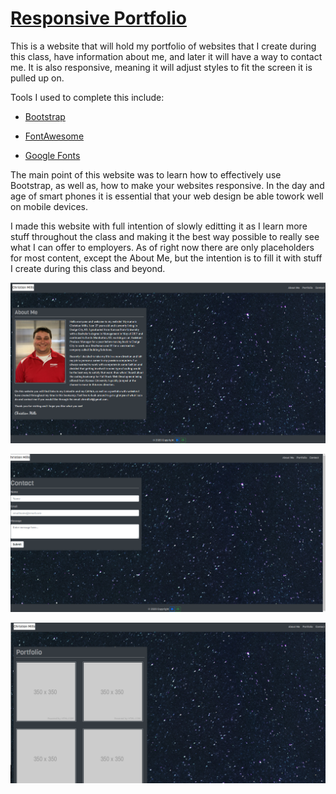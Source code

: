 # [Responsive Portfolio](https://millsy4.github.io/02_responsive_portfolio/)

This is a website that will hold my portfolio of websites that I create during this class, have information about me, and later it will have a way to contact me.  It is also responsive, meaning it will adjust styles to fit the screen it is pulled up on.

Tools I used to complete this include:

- [Bootstrap](https://getbootstrap.com/)

- [FontAwesome](https://fontawesome.com/)

- [Google Fonts](https://fonts.google.com/)

The main point of this website was to learn how to effectively use Bootstrap, as well as, how to make your websites responsive.  In the day and age of smart phones it is essential that your web design be able towork well on mobile devices.

I made this website with full intention of slowly editting it as I learn more stuff throughout the class and making it the best way possible to really see what I can offer to employers.  As of right now there are only placeholders for most content, except the About Me, but the intention is to fill it with stuff I create during this class and beyond.

![Picture of About Me Page](./images/indexSS.png)

![Picture of Contact Page](./images/contactSS.png)

![Picture of Portfolio Page](./images/portfolioSS.png)